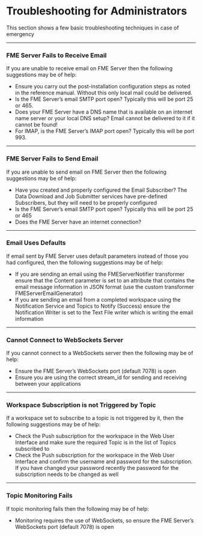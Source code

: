 # Troubleshooting for Administrators

This section shows a few basic troubleshooting techniques in case of emergency 

---

### FME Server Fails to Receive Email ###

If you are unable to receive email on FME Server then the following suggestions may be of help:

- Ensure you carry out the post-installation configuration steps as noted in the reference manual. Without this only local mail could be delivered.
- Is the FME Server’s email SMTP port open? Typically this will be port 25 or 465.
- Does your FME Server have a DNS name that is available on an internet name server or your local DNS setup? Email cannot be delivered to it if it cannot be found!
- For IMAP, is the FME Server’s IMAP port open? Typically this will be port 993. 

---

### FME Server Fails to Send Email ###

If you are unable to send email on FME Server then the following suggestions may be of help:

- Have you created and properly configured the Email Subscriber? The Data Download and Job Submitter services have pre-defined Subscribers, but they will need to be properly configured
- Is the FME Server’s email SMTP port open? Typically this will be port 25 or 465
- Does the FME Server have an internet connection?

---

### Email Uses Defaults ###

If email sent by FME Server uses default parameters instead of those you had configured, then the following suggestions may be of help:

- If you are sending an email using the FMEServerNotifier transformer ensure that the Content parameter is set to an attribute that contains the email message information in JSON format (use the custom transformer FMEServerEmailGenerator)
- If you are sending an email from a completed workspace using the Notification Service and Topics to Notify (Success) ensure the Notification Writer is set to the Text File writer which is writing the email information

---

### Cannot Connect to WebSockets Server ###

If you cannot connect to a WebSockets server then the following may be of help:

- Ensure the FME Server’s WebSockets port (default 7078) is open
- Ensure you are using the correct stream_id for sending and receiving between your applications

---

### Workspace Subscription is not Triggered by Topic ###

If a workspace set to subscribe to a topic is not triggered by it, then the following suggestions may
be of help:

- Check the Push subscription for the workspace in the Web User Interface and make sure the required Topic is in the list of Topics subscribed to
- Check the Push subscription for the workspace in the Web User Interface and confirm the username and password for the subscription. If you have changed your password recently the password for the subscription needs to be changed as well

---

### Topic Monitoring Fails ###

If topic monitoring fails then the following may be of help:

- Monitoring requires the use of WebSockets, so ensure the FME Server’s WebSockets port (default 7078) is open